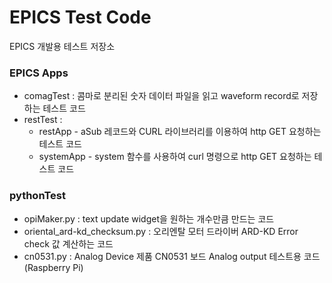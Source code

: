 # EPICS Test Code
EPICS 개발용 테스트 저장소

### EPICS Apps
- comagTest : 콤마로 분리된 숫자 데이터 파일을 읽고 waveform record로 저장하는 테스트 코드
- restTest : 
    * restApp - aSub 레코드와 CURL 라이브러리를 이용하여 http GET 요청하는 테스트 코드 
    * systemApp - system 함수를 사용하여 curl 명령으로 http GET 요청하는 테스트 코드

### pythonTest
- opiMaker.py : text update widget을 원하는 개수만큼 만드는 코드
- oriental_ard-kd_checksum.py : 오리엔탈 모터 드라이버 ARD-KD Error check 값 계산하는 코드
- cn0531.py : Analog Device 제품 CN0531 보드 Analog output 테스트용 코드 (Raspberry Pi)
